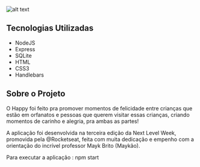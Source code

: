 ![alt text](https://github.com/guilhermecapitao/nlw3-discovery-happy/blob/master/.github/logo.svg "Happy")

## Tecnologias Utilizadas

* NodeJS
* Express
* SQLite
* HTML
* CSS3
* Handlebars

## Sobre o Projeto


O Happy foi feito pra promover momentos de felicidade entre crianças que estão em orfanatos e pessoas que querem visitar
essas crianças, criando momentos de carinho e alegria, pra ambas as partes!


A aplicação foi desenvolvida na terceira edição da Next Level Week, promovida pela @Rocketseat, feita com muita dedicação e empenho 
com a orientação do incrível professor Mayk Brito (Maykão).




Para executar a aplicação : npm start
